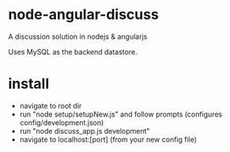 node-angular-discuss
====================

A discussion solution in nodejs &amp; angularjs

Uses MySQL as the backend datastore.

install
=======

* navigate to root dir
* run "node setup/setupNew.js" and follow prompts (configures config/development.json)
* run "node discuss_app.js development"
* navigate to localhost:[port] (from your new config file)

